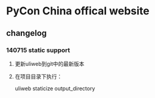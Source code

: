 # PyCon China offical website

## changelog

### 140715 static support

1. 更新uliweb到git中的最新版本
2. 在项目目录下执行：

    uliweb staticize output_directory

